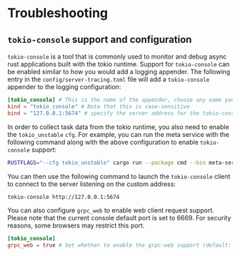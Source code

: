 # Troubleshooting

## `tokio-console` support and configuration

`tokio-console` is a tool that is commonly used to monitor and debug async rust applications built with the tokio runtime. Support for `tokio-console` can be enabled similar to how you would add a logging appender. The following entry in the `config/server-tracing.toml` file will add a `tokio-console` appender to the logging configuration:

```toml
[tokio_console] # This is the name of the appender, choose any name you like
kind = "tokio_console" # Note that this is case-sensitive
bind = "127.0.0.1:5674" # specify the server address for the tokio-console server(default: 127.0.0.1:6669)
```

In order to collect task data from the tokio runtime, you also need to enable the `tokio_unstable` `cfg`. For example, you can run the meta service with the following command along with the above configuration to enable `tokio-console` support:

```bash
RUSTFLAGS="--cfg tokio_unstable" cargo run --package cmd --bin meta-service
```

You can then use the following command to launch the `tokio-console` client to connect to the server listening on the custom address:

```bash
tokio-console http://127.0.0.1:5674
```

You can also configure `grpc_web` to enable web client request support. Please note that the current console default port is set to 6669. For security reasons, some browsers may restrict this port.

```toml
[tokio_console]
grpc_web = true # Set whether to enable the grpc-web support (default: false)
```
